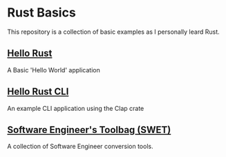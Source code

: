 # Rust Basics
This repository is a collection of basic examples as I personally leard Rust.

## [Hello Rust](hellorust/README.md)
A Basic 'Hello World' application

## [Hello Rust CLI](hellorustcli/README.md)
An example CLI application using the Clap crate

## [Software Engineer's Toolbag (SWET)](swet/README.md)
A collection of Software Engineer conversion tools.
